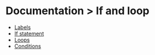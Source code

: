 # Documentation > If and loop

- [Labels](00_sections.md)
- [If statement](01_if_statement.md)
- [Loops](02_while_loop.md)
- [Conditions](03_conditions.md)
